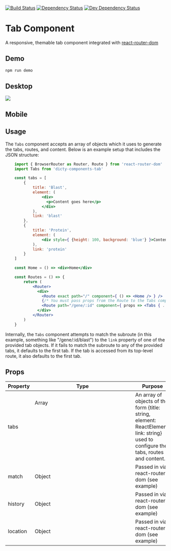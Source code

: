 [![Build Status](https://travis-ci.org/dictyBase/dicty-components-tab.svg?branch=master)](https://travis-ci.org/dictyBase/dicty-components-tab)
[![Dependency Status](https://david-dm.org/dictybase/dicty-components-tab.svg)](https://david-dm.org/dictybase/dicty-components-tab)
[![Dev Dependency Status](https://david-dm.org/dictybase/dicty-components-tab/dev-status.svg)](https://david-dm.org/dictybase/dicty-components-tab?type=dev)

# Tab Component
A responsive, themable tab component integrated with [react-router-dom](https://github.com/ReactTraining/react-router/tree/master/packages/react-router-dom)

## Demo

```bash
npm run demo
```

## Desktop

<img src="https://zippy.gfycat.com/OblongGoldenFlea.gif" />

## Mobile

## Usage

The `Tabs` component accepts an array of objects which it uses to generate the tabs, routes, and content. Below is an example setup that includes the JSON structure:

```jsx
    import { BrowserRouter as Router, Route } from 'react-router-dom'
    import Tabs from 'dicty-components-tab'

    const tabs = [
        {
            title: 'Blast',
            element: (
                <div>
                  <p>Content goes here</p>
                </div>
            ),
            link: 'blast'
        },
        {
            title: 'Protein',
            element: (
                <div style={ {height: 100, background: 'blue'} }>Content goes here</div>
            ),
            link: 'protein'
        }
    ]

    const Home = () => <div>Home</div>

    const Routes = () => {
        return (
            <Router>
              <div>
                <Route exact path="/" component={ () => <Home /> } />
                {/* You must pass props from the Route to the Tabs component */}
                <Route path="/gene/:id" component={ props => <Tabs { ...props } tabs={ tabs } /> } />
              </div>
            </Router>
        )
    }
```
 Internally, the `Tabs` component attempts to match the subroute (in this example, something like "/gene/:id/blast") to the `link` property of one of the provided tab objects. If it fails to match the subroute to any of the provided tabs, it defaults to the first tab. If the tab is accessed from its top-level route, it also defaults to the first tab.

## Props

| Property | Type          | Purpose                                                                                                                              |
| -------- | ------------- | ------------------------------------------------------------------------------------------------------------------------------------ |
| tabs     | Array<Object> | An array of objects of the form {title: string, element: ReactElement, link: string} used to configure the tabs, routes and content. |
| match    | Object        | Passed in via react-router-dom (see example)                                                                                         |
| history  | Object        | Passed in via react-router-dom (see example)                                                                                         |
| location | Object        | Passed in via react-router-dom (see example)                                                                                         |
